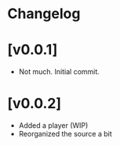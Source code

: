# Changelog

# [v0.0.1]
* Not much. Initial commit.

# [v0.0.2]
* Added a player (WIP)
* Reorganized the source a bit